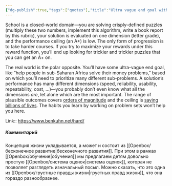 ```yaml
---
{"dg-publish":true,"tags":["quotes"],"title":"Ultra vague end goal with many dimensions","date":"2021-10-22T16:01:00+03:00","modified_at":"2022-06-07T09:23:22+03:00","alias":"Ultra vague end goal with many dimensions","dg-path":"/quotes/202110221601.md","permalink":"/quotes/202110221601/","dgPassFrontmatter":true}
---
```



School is a closed-world domain—you are solving crisply-defined puzzles (multiply these two numbers, implement this algorithm, write a book report by this rubric), your solution is evaluated on one dimension (letter grade), and the performance ceiling (an A+) is low. The only form of progression is to take harder courses. If you try to maximize your rewards under this reward function, you’ll end up looking for trickier and trickier puzzles that you can get an A+ on.

The real world is the polar opposite. You’ll have some ultra-vague end goal, like “help people in sub-Saharan Africa solve their money problems,” based on which you’ll need to prioritize many different sub-problems. A solution’s performance has many different dimensions (speed, reliability, usability, repeatability, cost, …)—you probably don’t even know what all the dimensions _are_, let alone which are the most important. The range of plausible outcomes covers [orders of magnitude](http://www.paulgraham.com/swan.html) and the ceiling is [saving billions of lives](https://en.wikipedia.org/wiki/Norman_Borlaug). The habits you learn by working on problem sets won’t help you here.

Link:: https://www.benkuhn.net/hard/

##### Комментарий

Концепция жизни укладывается, а может и состоит из [[Openbox/бесконечное развитие|бесконечного развития]]. При этом в рамках [[Openbox/обучение|обучения]] мы предлагаем детям довольно простую [[Openbox/система оценок|система оценок]], которая не позволяет разглядеть изначальный посыл. Можно сказать, что это одна из [[Openbox/грустные правды жизни|грустных правд жизни]], что она гораздо разнообразнее.
